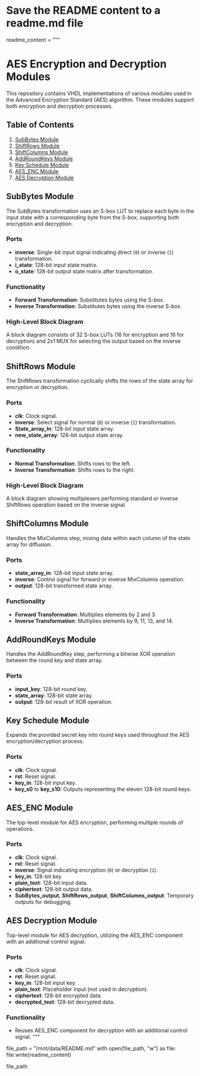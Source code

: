 # Save the README content to a readme.md file

readme_content = """
# AES Encryption and Decryption Modules

This repository contains VHDL implementations of various modules used in the Advanced Encryption Standard (AES) algorithm. These modules support both encryption and decryption processes.

## Table of Contents

1. [SubBytes Module](#subbytes-module)
2. [ShiftRows Module](#shiftrows-module)
3. [ShiftColumns Module](#shiftcolumns-module)
4. [AddRoundKeys Module](#addroundkeys-module)
5. [Key Schedule Module](#key-schedule-module)
6. [AES_ENC Module](#aes_enc-module)
7. [AES Decryption Module](#aes-decryption-module)

## SubBytes Module

The SubBytes transformation uses an S-box LUT to replace each byte in the input state with a corresponding byte from the S-box, supporting both encryption and decryption.

### Ports
- **inverse**: Single-bit input signal indicating direct (`0`) or inverse (`1`) transformation.
- **i_state**: 128-bit input state matrix.
- **o_state**: 128-bit output state matrix after transformation.

### Functionality
- **Forward Transformation**: Substitutes bytes using the S-box.
- **Inverse Transformation**: Substitutes bytes using the inverse S-box.

### High-Level Block Diagram
A block diagram consists of 32 S-box LUTs (16 for encryption and 16 for decryption) and 2x1 MUX for selecting the output based on the inverse condition.

## ShiftRows Module

The ShiftRows transformation cyclically shifts the rows of the state array for encryption or decryption.

### Ports
- **clk**: Clock signal.
- **inverse**: Select signal for normal (`0`) or inverse (`1`) transformation.
- **State_array_In**: 128-bit input state array.
- **new_state_array**: 128-bit output state array.

### Functionality
- **Normal Transformation**: Shifts rows to the left.
- **Inverse Transformation**: Shifts rows to the right.

### High-Level Block Diagram
A block diagram showing multiplexers performing standard or inverse ShiftRows operation based on the inverse signal.

## ShiftColumns Module

Handles the MixColumns step, mixing data within each column of the state array for diffusion.

### Ports
- **state_array_in**: 128-bit input state array.
- **inverse**: Control signal for forward or inverse MixColumns operation.
- **output**: 128-bit transformed state array.

### Functionality
- **Forward Transformation**: Multiplies elements by 2 and 3.
- **Inverse Transformation**: Multiplies elements by 9, 11, 13, and 14.

## AddRoundKeys Module

Handles the AddRoundKey step, performing a bitwise XOR operation between the round key and state array.

### Ports
- **input_key**: 128-bit round key.
- **state_array**: 128-bit state array.
- **output**: 128-bit result of XOR operation.

## Key Schedule Module

Expands the provided secret key into round keys used throughout the AES encryption/decryption process.

### Ports
- **clk**: Clock signal.
- **rst**: Reset signal.
- **key_in**: 128-bit input key.
- **key_s0** to **key_s10**: Outputs representing the eleven 128-bit round keys.

## AES_ENC Module

The top-level module for AES encryption, performing multiple rounds of operations.

### Ports
- **clk**: Clock signal.
- **rst**: Reset signal.
- **inverse**: Signal indicating encryption (`0`) or decryption (`1`).
- **key_in**: 128-bit key.
- **plain_text**: 128-bit input data.
- **ciphertext**: 128-bit output data.
- **SubBytes_output**, **ShiftRows_output**, **ShiftColumns_output**: Temporary outputs for debugging.

## AES Decryption Module

Top-level module for AES decryption, utilizing the AES_ENC component with an additional control signal.

### Ports
- **clk**: Clock signal.
- **rst**: Reset signal.
- **key_in**: 128-bit input key.
- **plain_text**: Placeholder input (not used in decryption).
- **ciphertext**: 128-bit encrypted data.
- **decrypted_text**: 128-bit decrypted data.

### Functionality
- Reuses AES_ENC component for decryption with an additional control signal.
"""

file_path = "/mnt/data/README.md"
with open(file_path, "w") as file:
    file.write(readme_content)

file_path
